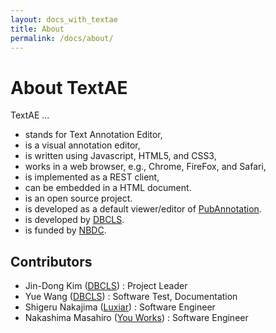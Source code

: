 ```yaml
---
layout: docs_with_textae
title: About
permalink: /docs/about/
---
```


# About TextAE

TextAE ...
* stands for Text Annotation Editor,
* is a visual annotation editor,
* is written using Javascript, HTML5, and CSS3,
* works in a web browser, e.g., Chrome, FireFox, and Safari,
* is implemented as a REST client,
* can be embedded in a HTML document.
* is an open source project.
* is developed as a default viewer/editor of [PubAnnotation][PubAnnotation].
* is developed by [DBCLS][DBCLS].
* is funded by [NBDC][NBDC].

## Contributors

* Jin-Dong Kim ([DBCLS][DBCLS]) : Project Leader
* Yue Wang ([DBCLS][DBCLS]) : Software Test, Documentation
* Shigeru Nakajima ([Luxiar][Luxiar]) : Software Engineer
* Nakashima Masahiro ([You Works][You Works]) : Software Engineer

[PubAnnotation]: http://pubannotation.org
[DBCLS]: http://dbcls.rois.ac.jp "Database Center for Life Science"
[NBDC]: http://https://biosciencedbc.jp "National Bioscience Database Center"
[Luxiar]: http://www.luxiar.com/
[You Works]: https://youworks.jp/
